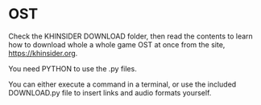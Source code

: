# OST
Check the KHINSIDER DOWNLOAD folder, then read the contents to learn how to download whole a whole game OST at once from the site, https://khinsider.org.

You need PYTHON to use the .py files.

You can either execute a command in a terminal, or use the included DOWNLOAD.py file to insert links and audio formats yourself.
